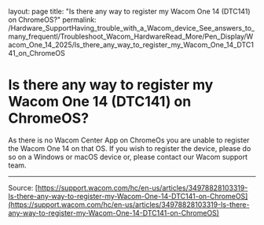 layout: page
title: "Is there any way to register my Wacom One 14 (DTC141) on ChromeOS?"
permalink: /Hardware_SupportHaving_trouble_with_a_Wacom_device_See_answers_to_many_frequentl/Troubleshoot_Wacom_HardwareRead_More/Pen_Display/Wacom_One_14_2025/Is_there_any_way_to_register_my_Wacom_One_14_DTC141_on_ChromeOS

# Is there any way to register my Wacom One 14 (DTC141) on ChromeOS?

As there is no Wacom Center App on ChromeOs you are unable to register the Wacom One 14 on that OS. If you wish to register the device, please do so on a Windows or macOS device or, please contact our Wacom support team.

---
Source: [https://support.wacom.com/hc/en-us/articles/34978828103319-Is-there-any-way-to-register-my-Wacom-One-14-DTC141-on-ChromeOS](https://support.wacom.com/hc/en-us/articles/34978828103319-Is-there-any-way-to-register-my-Wacom-One-14-DTC141-on-ChromeOS)
